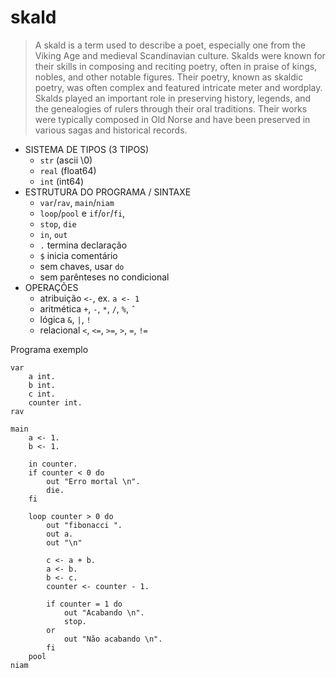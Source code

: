 # skald
> A skald is a term used to describe a poet, especially one from the Viking Age and medieval Scandinavian culture. Skalds were known for their skills in composing and reciting poetry, often in praise of kings, nobles, and other notable figures. Their poetry, known as skaldic poetry, was often complex and featured intricate meter and wordplay. Skalds played an important role in preserving history, legends, and the genealogies of rulers through their oral traditions. Their works were typically composed in Old Norse and have been preserved in various sagas and historical records.


- SISTEMA DE TIPOS (3 TIPOS)
    - `str` (ascii \\0)
    - `real` (float64)
    - `int` (int64)
- ESTRUTURA DO PROGRAMA / SINTAXE
    - `var`/`rav`, `main`/`niam`
    - `loop`/`pool` e `if`/`or`/`fi`, 
    - `stop`, `die`
    - `in`, `out`
    - `.` termina declaração
    - `$` inicia comentário
    - sem chaves, usar `do`
    - sem parênteses no condicional
- OPERAÇÕES
    - atribuição `<-`, ex. `a <- 1`
    - aritmética `+`, `-`, `*`, `/`, `%`, `ˆ`
    - lógica `&`, `|`, `!`
    - relacional `<`, `<=`, `>=`, `>`, `=`, `!=`

Programa exemplo
```
var
    a int.
    b int.
    c int.
    counter int.
rav

main
    a <- 1.
    b <- 1.

    in counter.
    if counter < 0 do
        out "Erro mortal \n".
        die.
    fi
        
    loop counter > 0 do
        out "fibonacci ".
        out a.
        out "\n"

        c <- a + b.
        a <- b.
        b <- c.
        counter <- counter - 1.
        
        if counter = 1 do
            out "Acabando \n".
            stop.
        or
            out "Não acabando \n".
        fi
    pool
niam
```
